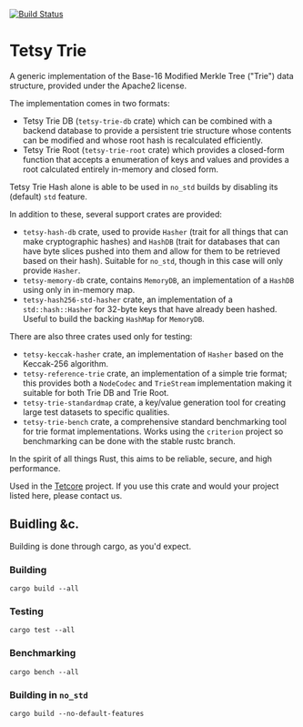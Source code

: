 [![Build Status](https://travis-ci.com/paritytech/trie.svg?branch=master)](https://travis-ci.com/paritytech/trie)
# Tetsy Trie

A generic implementation of the Base-16 Modified Merkle Tree ("Trie") data structure,
provided under the Apache2 license.

The implementation comes in two formats:

- Tetsy Trie DB (`tetsy-trie-db` crate) which can be combined with a backend database to provide
   a persistent trie structure whose contents can be modified and whose root hash
   is recalculated efficiently.
- Tetsy Trie Root (`tetsy-trie-root` crate) which provides a closed-form function that accepts a
   enumeration of keys and values and provides a root calculated entirely in-memory and
   closed form.

Tetsy Trie Hash alone is able to be used in `no_std` builds by disabling its (default)
`std` feature.

In addition to these, several support crates are provided:

- `tetsy-hash-db` crate, used to provide `Hasher` (trait for all things that
   can make cryptographic hashes) and `HashDB` (trait for databases that can have byte
   slices pushed into them and allow for them to be retrieved based on their hash).
   Suitable for `no_std`, though in this case will only provide `Hasher`.
- `tetsy-memory-db` crate, contains `MemoryDB`, an implementation of a `HashDB` using only
   in in-memory map.
- `tetsy-hash256-std-hasher` crate, an implementation of a `std::hash::Hasher` for 32-byte
   keys that have already been hashed. Useful to build the backing `HashMap` for `MemoryDB`.

There are also three crates used only for testing:

- `tetsy-keccak-hasher` crate, an implementation of `Hasher` based on the Keccak-256 algorithm.
- `tetsy-reference-trie` crate, an implementation of a simple trie format; this provides both
   a `NodeCodec` and `TrieStream` implementation making it suitable for both Trie DB and
   Trie Root.
- `tetsy-trie-standardmap` crate, a key/value generation tool for creating large test datasets
   to specific qualities.
- `tetsy-trie-bench` crate, a comprehensive standard benchmarking tool for trie format
   implementations. Works using the `criterion` project so benchmarking can be done with
   the stable rustc branch.

In the spirit of all things Rust, this aims to be reliable, secure, and high performance.

Used in the [Tetcore](https://core.tetcoin.org) project. If you use this crate and
would your project listed here, please contact us.

## Buidling &c.

Building is done through cargo, as you'd expect.

### Building

```
cargo build --all
```

### Testing

```
cargo test --all
```

### Benchmarking

```
cargo bench --all
```

### Building in `no_std`

```
cargo build --no-default-features
```

